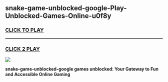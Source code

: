 
## snake-game-unblocked-google-Play-Unblocked-Games-Online-u0f8y
<h3>
<a href="https://premium76.site?title=snake-game-unblocked-google&ref=25A">CLICK TO PLAY</a></h3>
<hr>

<h3>
<a href="https://premium76.site?title=snake-game-unblocked-google&ref=25A">CLICK 2 PLAY</a>
  
</h3>

<a href="https://premium76.site?title=snake-game-unblocked-google&ref=25A"><img src="https://clearcache.store/games.png"></a>


**snake-game-unblocked-google games unblocked: Your Gateway to Fun and Accessible Online Gaming**
